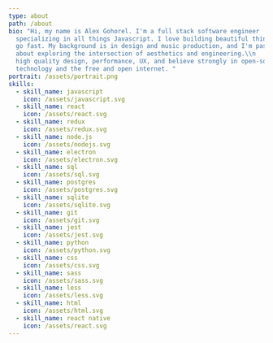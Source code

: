 ```yaml
---
type: about
path: /about
bio: "Hi, my name is Alex Gohorel. I'm a full stack software engineer
  specializing in all things Javascript. I love building beautiful things that
  go fast. My background is in design and music production, and I'm passionate
  about exploring the intersection of aesthetics and engineering.\\n   I value
  high quality design, performance, UX, and believe strongly in open-source
  technology and the free and open internet. "
portrait: /assets/portrait.png
skills:
  - skill_name: javascript
    icon: /assets/javascript.svg
  - skill_name: react
    icon: /assets/react.svg
  - skill_name: redux
    icon: /assets/redux.svg
  - skill_name: node.js
    icon: /assets/nodejs.svg
  - skill_name: electron
    icon: /assets/electron.svg
  - skill_name: sql
    icon: /assets/sql.svg
  - skill_name: postgres
    icon: /assets/postgres.svg
  - skill_name: sqlite
    icon: /assets/sqlite.svg
  - skill_name: git
    icon: /assets/git.svg
  - skill_name: jest
    icon: /assets/jest.svg
  - skill_name: python
    icon: /assets/python.svg
  - skill_name: css
    icon: /assets/css.svg
  - skill_name: sass
    icon: /assets/sass.svg
  - skill_name: less
    icon: /assets/less.svg
  - skill_name: html
    icon: /assets/html.svg
  - skill_name: react native
    icon: /assets/react.svg
---
```

